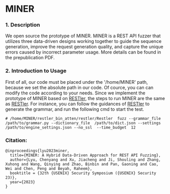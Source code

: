 # MINER
### 1. Description
We open source the prototype of MINER. MINER is a REST API fuzzer that utilizes three data-driven designs working together to guide the sequence generation, improve the request generation quality, and capture the unique errors caused by  incorrect parameter usage. 
More details can be found in the prepublication PDF. 

### 2. Introduction to Usage
First of all, our code must be placed under the '/home/MINER' path, because we set the absolute path in our code. Of cource, you can can modify the code according to your needs. 
Since we implement the prototype of MINER based on [RESTler](https://github.com/microsoft/restler-fuzzer), the steps to run MINER are the same as [RESTler](https://github.com/microsoft/restler-fuzzer). For instance, you can follow the guidances of [RESTler](https://github.com/microsoft/restler-fuzzer) to generate the grammar, and run the following cmd to start the test. 

```
# /home/MINER/restler_bin_atten/restler/Restler  fuzz --grammar_file /path/to/grammar.py --dictionary_file  /path/to/dict.json --settings /path/to/engine_settings.json --no_ssl  --time_budget  12 
```

### Citation:
```
@inproceedings{lyu2023miner,
  title={MINER: A Hybrid Data-Driven Approach for REST API Fuzzing},
  author={Lyu, Chenyang and Xu, Jiacheng and Ji, Shouling and Zhang, Xuhong and Wang, Qinying and Zhao, Binbin and Pan, Gaoning and Cao, Wei and Chen, Peng and Beyah, Raheem},
  booktitle = {32th {USENIX} Security Symposium ({USENIX} Security 23)},
  year={2023}
}
```
